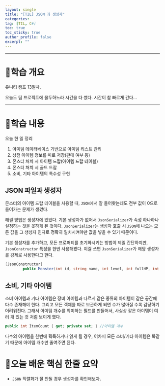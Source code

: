 ```yaml
---
layout: single
title: "[TIL] JSON 과 생성자"
categories:
tag: [TIL, C#]
toc: true
toc_sticky: true
author_profile: false
excerpt: ""
---
```


---

# 📕학습 개요

유니티 캠프 13일차.

오늘도 팀 프로젝트에 몰두하느라 시간을 다 썼다. 시간이 참 빠르게 간다...

---

# 📖학습 내용

오늘 한 일 정리

1. 아이템 데이터베이스 기반으로 아이템 리스트 관리
2. 상점 아이템 정보를 따로 저장(판매 여부 등)
3. 몬스터 처치 시 아이템 드랍(아이템 드랍 테이블)
4. 몬스터 처치 시 골드 드랍
5. 소비, 기타 아이템의 특수성 구현

## JSON 파일과 생성자

몬스터의 아이템 드랍 테이블을 사용할 때, `JSON`에서 잘 들어왓는데도 전부 값이 0으로 들어가는 문제가 생겼다.

해결 방법은 생성자에 있었다. 기본 생성자가 없어서 `JsonSerializer`가 속성 하나하나 설정하는 것을 못하게 된 것이다. `JsonSerializer`는 생성자 호출 시 `JSON`에 나오는 모든 값을 그 생성자 인자로 정확히 일치시켜야만 값을 넣을 수 있기 때문이다.

기본 생성자를 추가하고, 모든 프로퍼티를 초기화시키는 방법이 제일 간단하지만, `JsonConstructor` 특성을 한번 사용해봤다. 이걸 쓰면 `JsonSerializer`가 해당 생성자를 강제로 사용한다고 한다.

```c#
[JsonConstructor]
        public Monster(int id, string name, int level, int fullHP, int attack, int defense, int expReward, int mesoReward, float critChance, float evadeChance, List<DropTableEntry> drops)
```

## 소비, 기타 아이템

소비 아이템과 기타 아이템은 장비 아이템과 다르게 같은 종류의 아이템이 같은 공간에 다수 존재해야 한다. 그리고 모든 객체를 따로 보관하게 되면 수가 많아질 수록 감당하기 어려워진다. 그래서 아이템 개수를 의미하는 필드를 만들어서, 사실상 같은 아이템이 여러 개 있는 것 처럼 보이게 했다.

```c#
public int ItemCount { get; private set; } //아이템 개수
```

다수의 아이템을 한번에 획득하거나 잃게 될 경우, 어차피 모든 소비/기타 아이템은 똑같기 때문에 아이템 개수만 줄여주면 된다.

# 🏁오늘 배운 핵심 한줄 요약

- `JSON` 직렬화가 잘 안될 경우 생성자를 확인해보자.
